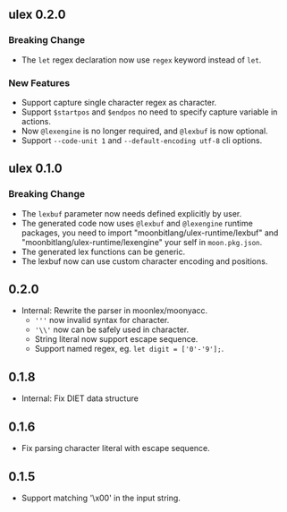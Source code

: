 ## ulex 0.2.0

### Breaking Change

- The `let` regex declaration now use `regex` keyword instead of `let`.

### New Features

- Support capture single character regex as character.
- Support `$startpos` and `$endpos` no need to specify capture variable in actions.
- Now `@lexengine` is no longer required, and `@lexbuf` is now optional.
- Support `--code-unit 1` and `--default-encoding utf-8` cli options.

## ulex 0.1.0

### Breaking Change

- The `lexbuf` parameter now needs defined explicitly by user.
- The generated code now uses `@lexbuf` and `@lexengine` runtime packages, you need to import "moonbitlang/ulex-runtime/lexbuf" and "moonbitlang/ulex-runtime/lexengine" your self in `moon.pkg.json`.
- The generated lex functions can be generic. 
- The lexbuf now can use custom character encoding and positions.

## 0.2.0

- Internal: Rewrite the parser in moonlex/moonyacc.
  - `'''` now invalid syntax for character.
  - `'\\'` now can be safely used in character.
  - String literal now support escape sequence.
  - Support named regex, eg. `let digit = ['0'-'9'];`.

## 0.1.8

- Internal: Fix DIET data structure

## 0.1.6

- Fix parsing character literal with escape sequence.

## 0.1.5

- Support matching '\x00' in the input string.
